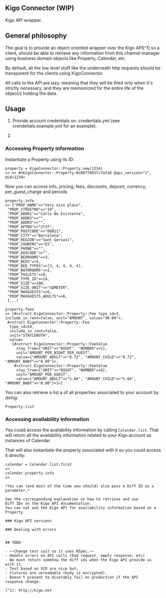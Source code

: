 ## Kigo Connector (WIP)

Kigo API wrapper.

## General philosophy

The goal is to provide an object oriented wrapper over the Kigo API[^1] so a client, should be able to retrieve any
information from this channel manager using business domain objects
like Property, Calendar, etc.

By default, all the low level stuff like the underneath http requests
should be transparent for the clients using KigoConnector.

All calls to the API are lazy, meaning that they will be fired only
when it's strictly necessary, and they are memomized for the entire
life of the object/s holding the data.

## Usage

1. Provide account credentials on .credentials.yml (see
crendetials.example.yml for an example).

2.

### Accessing Property information

Instantiate a Property using its ID:

```
property = KigoConnector::Property.new(1234)
=> => #<KigoConnector::Property:0x007f803fc7afa8 @api_version="1", @id=1234>
```
Now you can access info, pricing, fees, discounts, deposit,
currency, per_guest_charge and periods

```
property.info
=> {"PROP_NAME"=>"Very nice place",
 "PROP_STREETNO"=>"34",
 "PROP_ADDR1"=>"Calle No Existente",
 "PROP_ADDR2"=>"",
 "PROP_ADDR3"=>"",
 "PROP_APTNO"=>"2º3ª",
 "PROP_POSTCODE"=>"08021",
 "PROP_CITY"=>"Barcelona",
 "PROP_REGION"=>"Sant Gervasi",
 "PROP_COUNTRY"=>"ES",
 "PROP_PHONE"=>"",
 "PROP_AXSCODE"=>"",
 "PROP_BEDROOMS"=>3,
 "PROP_BEDS"=>5,
 "PROP_BED_TYPES"=>[3, 4, 4, 4, 4],
 "PROP_BATHROOMS"=>2,
 "PROP_TOILETS"=>0,
 "PROP_TYPE_ID"=>14,
 "PROP_SIZE"=>100,
 "PROP_SIZE_UNIT"=>"SQMETER",
 "PROP_MAXGUESTS"=>6,
 "PROP_MAXGUESTS_ADULTS"=>6,
 [...]

property.fees
=> [#<struct KigoConnector::Property::Fee type_id=3, include_in_rent=false, unit="AMOUNT", value="90.00">,
 #<struct KigoConnector::Property::Fee
  type_id=10,
  include_in_rent=false,
  unit="STAYLENGTH",
  value=
   [#<struct KigoConnector::Property::FeeValue
     stay_from={"UNIT"=>"NIGHT", "NUMBER"=>1},
     unit="AMOUNT_PER_NIGHT_PER_GUEST",
     value={"AMOUNT_ADULT"=>"0.72", "AMOUNT_CHILD"=>"0.72", "AMOUNT_BABY"=>"0.00"}>,
    #<struct KigoConnector::Property::FeeValue
     stay_from={"UNIT"=>"NIGHT", "NUMBER"=>8},
     unit="AMOUNT_PER_GUEST",
     value={"AMOUNT_ADULT"=>"5.04", "AMOUNT_CHILD"=>"5.04", "AMOUNT_BABY"=>"0.00"}>]>]
```

You can also retrieve a list a of all properties associated to your
account by doing:

`Property.list`

### Accessing availability information
You could access the availability information by calling
`Calendar.list`. That will return all the availability information
related to your Kigo account as instances of Calendar.

That will also instantiate the property associated with it so you could
access it directly:

```
calendar = Calendar.list.first
=>
calendar.property.info
=>

*You can (and most of the time you should) also pass a Diff ID as a
parameter.*

See the corresponding explanation on how to retrieve and use
Diff IDs on the Kigo API documentation.
You can not ask the Kigo API for availability information based on a
Property

### Kigo API versions

### Dealing with errors


## TODO

- ~~Change test suit so it uses RSpec.~~
- Handle errors on API calls (bad request, empty response, etc)
- We must return somehow the diff ids when the Kigo API provide us
with it.
- Test based on VCR are nice but:
- Fixtures are unreadable (body is encrypted).
- Doesn't prevent to miserably fail on production if the API
response change.

[^1]: http://kigo.net
